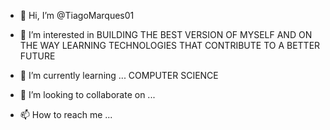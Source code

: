 - 👋 Hi, I’m @TiagoMarques01
- 👀 I’m interested in  BUILDING THE BEST VERSION OF MYSELF AND ON THE WAY LEARNING TECHNOLOGIES THAT CONTRIBUTE TO A BETTER FUTURE

- 🌱 I’m currently learning ...	COMPUTER SCIENCE
- 💞️ I’m looking to collaborate on ...  
- 📫 How to reach me ...

<!---
TiagoMarques01/TiagoMarques01 is a ✨ special ✨ repository because its `README.md` (this file) appears on your GitHub profile.
You can click the Preview link to take a look at your changes.
--->
